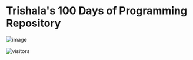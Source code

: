 # Trishala's 100 Days of Programming Repository

![image](https://user-images.githubusercontent.com/67598040/129239171-3ade3df5-0f69-4288-bde3-54417f745fc9.png)

![visitors](https://visitor-badge.glitch.me/badge?page_id=trishala01.visitor.badge)
